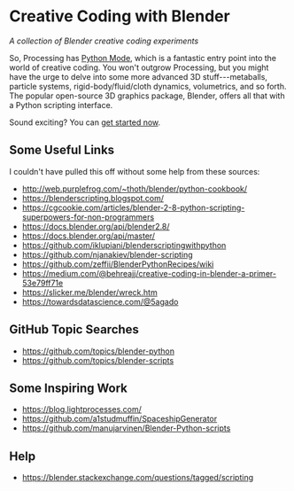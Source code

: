 # Creative Coding with Blender

*A collection of Blender creative coding experiments*

So, Processing has [Python Mode](https://tabreturn.github.io/#processing-reverse), which is a fantastic entry point into the world of creative coding. You won't outgrow Processing, but you might have the urge to delve into some more advanced 3D stuff---metaballs, particle systems, rigid-body/fluid/cloth dynamics, volumetrics, and so forth. The popular open-source 3D graphics package, Blender, offers all that with a Python scripting interface.

Sound exciting? You can [get started now](https://tabreturn.github.io/#blender-reverse).

## Some Useful Links

I couldn't have pulled this off without some help from these sources:

* http://web.purplefrog.com/~thoth/blender/python-cookbook/
* https://blenderscripting.blogspot.com/
* https://cgcookie.com/articles/blender-2-8-python-scripting-superpowers-for-non-programmers
* https://docs.blender.org/api/blender2.8/
* https://docs.blender.org/api/master/
* https://github.com/iklupiani/blenderscriptingwithpython
* https://github.com/njanakiev/blender-scripting
* https://github.com/zeffii/BlenderPythonRecipes/wiki
* https://medium.com/@behreajj/creative-coding-in-blender-a-primer-53e79ff71e
* https://slicker.me/blender/wreck.htm
* https://towardsdatascience.com/@5agado

## GitHub Topic Searches

* https://github.com/topics/blender-python
* https://github.com/topics/blender-scripts

## Some Inspiring Work

* https://blog.lightprocesses.com/
* https://github.com/a1studmuffin/SpaceshipGenerator
* https://github.com/manujarvinen/Blender-Python-scripts

## Help

* https://blender.stackexchange.com/questions/tagged/scripting
